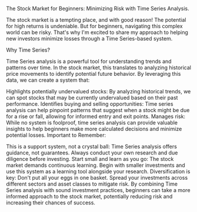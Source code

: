 The Stock Market for Beginners: Minimizing Risk with Time Series Analysis.

The stock market is a tempting place, and with good reason! The potential for high returns is undeniable. But for beginners, navigating this complex world can be risky. That's why I'm excited to share my approach to helping new investors minimize losses through a Time Series-based system.

Why Time Series?

Time Series analysis is a powerful tool for understanding trends and patterns over time. In the stock market, this translates to analyzing historical price movements to identify potential future behavior. By leveraging this data, we can create a system that:

Highlights potentially undervalued stocks: By analyzing historical trends, we can spot stocks that may be currently undervalued based on their past performance.
Identifies buying and selling opportunities: Time series analysis can help pinpoint patterns that suggest when a stock might be due for a rise or fall, allowing for informed entry and exit points.
Manages risk: While no system is foolproof, time series analysis can provide valuable insights to help beginners make more calculated decisions and minimize potential losses.
Important to Remember:

This is a support system, not a crystal ball: Time Series analysis offers guidance, not guarantees. Always conduct your own research and due diligence before investing.
Start small and learn as you go: The stock market demands continuous learning. Begin with smaller investments and use this system as a learning tool alongside your research.
Diversification is key: Don't put all your eggs in one basket. Spread your investments across different sectors and asset classes to mitigate risk.
By combining Time Series analysis with sound investment practices, beginners can take a more informed approach to the stock market, potentially reducing risk and increasing their chances of success.
